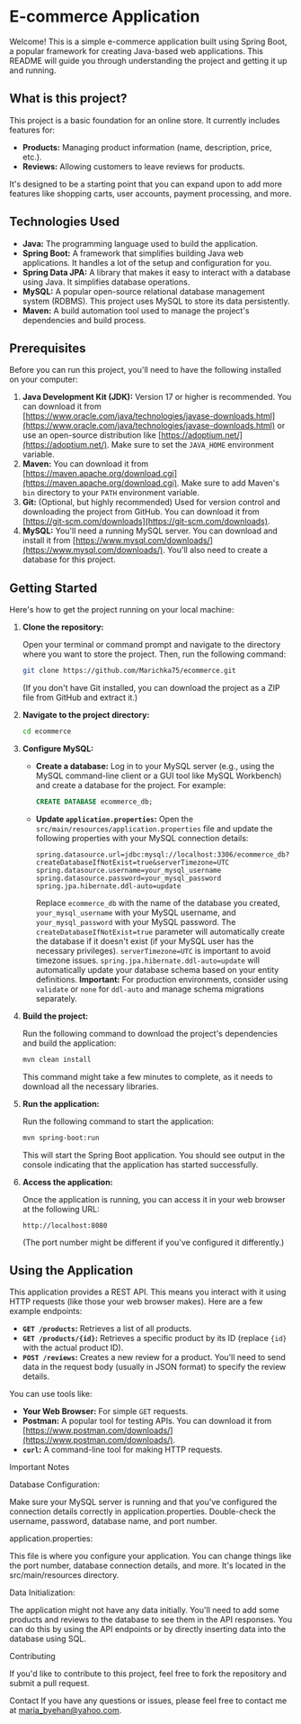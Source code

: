 # E-commerce Application

Welcome! This is a simple e-commerce application built using Spring Boot, a popular framework for creating Java-based web applications. This README will guide you through understanding the project and getting it up and running.

## What is this project?

This project is a basic foundation for an online store. It currently includes features for:

*   **Products:**  Managing product information (name, description, price, etc.).
*   **Reviews:**  Allowing customers to leave reviews for products.

It's designed to be a starting point that you can expand upon to add more features like shopping carts, user accounts, payment processing, and more.

## Technologies Used

*   **Java:** The programming language used to build the application.
*   **Spring Boot:** A framework that simplifies building Java web applications.  It handles a lot of the setup and configuration for you.
*   **Spring Data JPA:**  A library that makes it easy to interact with a database using Java.  It simplifies database operations.
*   **MySQL:** A popular open-source relational database management system (RDBMS).  This project uses MySQL to store its data persistently.
*   **Maven:** A build automation tool used to manage the project's dependencies and build process.

## Prerequisites

Before you can run this project, you'll need to have the following installed on your computer:

1.  **Java Development Kit (JDK):**  Version 17 or higher is recommended. You can download it from [https://www.oracle.com/java/technologies/javase-downloads.html](https://www.oracle.com/java/technologies/javase-downloads.html) or use an open-source distribution like [https://adoptium.net/](https://adoptium.net/).  Make sure to set the `JAVA_HOME` environment variable.
2.  **Maven:**  You can download it from [https://maven.apache.org/download.cgi](https://maven.apache.org/download.cgi).  Make sure to add Maven's `bin` directory to your `PATH` environment variable.
3.  **Git:** (Optional, but highly recommended)  Used for version control and downloading the project from GitHub. You can download it from [https://git-scm.com/downloads](https://git-scm.com/downloads).
4.  **MySQL:** You'll need a running MySQL server. You can download and install it from [https://www.mysql.com/downloads/](https://www.mysql.com/downloads/).  You'll also need to create a database for this project.

## Getting Started

Here's how to get the project running on your local machine:

1.  **Clone the repository:**

    Open your terminal or command prompt and navigate to the directory where you want to store the project. Then, run the following command:

    ```bash
    git clone https://github.com/Marichka75/ecommerce.git
    ```

    (If you don't have Git installed, you can download the project as a ZIP file from GitHub and extract it.)

2.  **Navigate to the project directory:**

    ```bash
    cd ecommerce
    ```

3.  **Configure MySQL:**

    *   **Create a database:**  Log in to your MySQL server (e.g., using the MySQL command-line client or a GUI tool like MySQL Workbench) and create a database for the project.  For example:

        ```sql
        CREATE DATABASE ecommerce_db;
        ```

    *   **Update `application.properties`:**  Open the `src/main/resources/application.properties` file and update the following properties with your MySQL connection details:

        ```properties
        spring.datasource.url=jdbc:mysql://localhost:3306/ecommerce_db?createDatabaseIfNotExist=true&serverTimezone=UTC
        spring.datasource.username=your_mysql_username
        spring.datasource.password=your_mysql_password
        spring.jpa.hibernate.ddl-auto=update
        ```

        Replace `ecommerce_db` with the name of the database you created, `your_mysql_username` with your MySQL username, and `your_mysql_password` with your MySQL password.  The `createDatabaseIfNotExist=true` parameter will automatically create the database if it doesn't exist (if your MySQL user has the necessary privileges).  `serverTimezone=UTC` is important to avoid timezone issues.  `spring.jpa.hibernate.ddl-auto=update` will automatically update your database schema based on your entity definitions.  **Important:** For production environments, consider using `validate` or `none` for `ddl-auto` and manage schema migrations separately.

4.  **Build the project:**

    Run the following command to download the project's dependencies and build the application:

    ```bash
    mvn clean install
    ```

    This command might take a few minutes to complete, as it needs to download all the necessary libraries.

5.  **Run the application:**

    Run the following command to start the application:

    ```bash
    mvn spring-boot:run
    ```

    This will start the Spring Boot application. You should see output in the console indicating that the application has started successfully.

6.  **Access the application:**

    Once the application is running, you can access it in your web browser at the following URL:

    ```
    http://localhost:8080
    ```

    (The port number might be different if you've configured it differently.)

## Using the Application

This application provides a REST API.  This means you interact with it using HTTP requests (like those your web browser makes).  Here are a few example endpoints:

*   **`GET /products`:**  Retrieves a list of all products.
*   **`GET /products/{id}`:** Retrieves a specific product by its ID (replace `{id}` with the actual product ID).
*   **`POST /reviews`:** Creates a new review for a product.  You'll need to send data in the request body (usually in JSON format) to specify the review details.

You can use tools like:

*   **Your Web Browser:** For simple `GET` requests.
*   **Postman:** A popular tool for testing APIs.  You can download it from [https://www.postman.com/downloads/](https://www.postman.com/downloads/).
*   **`curl`:** A command-line tool for making HTTP requests.

Important Notes

Database Configuration:

Make sure your MySQL server is running and that you've configured the connection details correctly in application.properties. Double-check the username, password, database name, and port number.

application.properties:

This file is where you configure your application. You can change things like the port number, database connection details, and more. It's located in the src/main/resources directory.

Data Initialization:

The application might not have any data initially. You'll need to add some products and reviews to the database to see them in the API responses. You can do this by using the API endpoints or by directly inserting data into the database using SQL.

Contributing

If you'd like to contribute to this project, feel free to fork the repository and submit a pull request.

Contact
If you have any questions or issues, please feel free to contact me at maria_byehan@yahoo.com.



